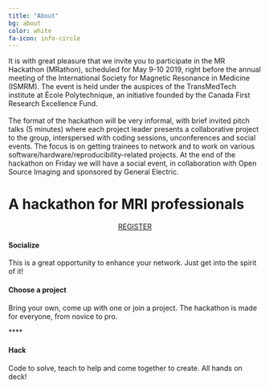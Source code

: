 ```yaml
---
title: "About"
bg: about
color: white
fa-icon: info-circle
---
```


<p style ="align: center">It is with great pleasure that we invite you to participate in the MR Hackathon (MRathon), scheduled for May 9-10 2019, right before the annual meeting of the International Society for Magnetic Resonance in Medicine (ISMRM). The event is held under the auspices of the TransMedTech institute at École Polytechnique, an initiative founded by the Canada First Research Excellence Fund.
<br><br>
The format of the hackathon will be very informal, with brief invited pitch talks (5 minutes) where each project leader presents a collaborative project to the group, interspersed with coding sessions, unconferences and social events. The focus is on getting trainees to network and to work on various software/hardware/reproducibility-related projects. At the end of the hackathon on Friday we will have a social event, in collaboration with Open Source Imaging and sponsored by General Electric.
</p>

# A hackathon for MRI professionals

<center><a class="waves-effect waves-light btn bg-{{ page.border-color }}" href="https://agahkarakuzu.typeform.com/to/T8vk4k" target="blank">REGISTER</a></center>

<div class="row features">
  <div class="col s12 m4 feature">
    <i class="fa fa-comments-o fa-4x">
    </i>
    <h4> Socialize </h4>
    <p class="feature-description"> This is a great opportunity to enhance your network. Just get into the spirit of it! </p>
  </div>
  <div class="col s12 m4 feature">
    <i class="fa fa-laptop fa-4x">
    </i>
    <h4> Choose a project </h4>
    <p class="feature-description"> Bring your own, come up with one or join a project. The hackathon is made for everyone, from novice to pro.</p>****
  </div>
  <div class="col s12 m4 feature">
    <i class="fa fa-terminal fa-4x">
    </i>
    <h4> Hack </h4>
    <p class="feature-description"> Code to solve, teach to help and come together to create. All hands on deck!</p>
  </div>
</div>
